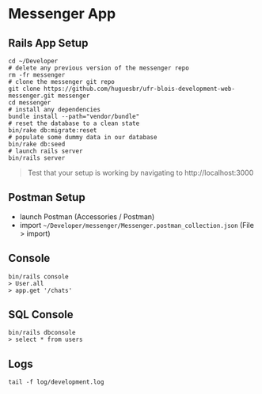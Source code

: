 # Messenger App

## Rails App Setup
```
cd ~/Developer
# delete any previous version of the messenger repo
rm -fr messenger
# clone the messenger git repo
git clone https://github.com/huguesbr/ufr-blois-development-web-messenger.git messenger
cd messenger
# install any dependencies
bundle install --path="vendor/bundle"
# reset the database to a clean state
bin/rake db:migrate:reset
# populate some dummy data in our database
bin/rake db:seed
# launch rails server
bin/rails server
```

> Test that your setup is working by navigating to http://localhost:3000

## Postman Setup

- launch Postman (Accessories / Postman) 
- import `~/Developer/messenger/Messenger.postman_collection.json` (File > import)

## Console

```
bin/rails console
> User.all
> app.get '/chats'
```

## SQL Console

```
bin/rails dbconsole
> select * from users
```

## Logs

```
tail -f log/development.log
```
